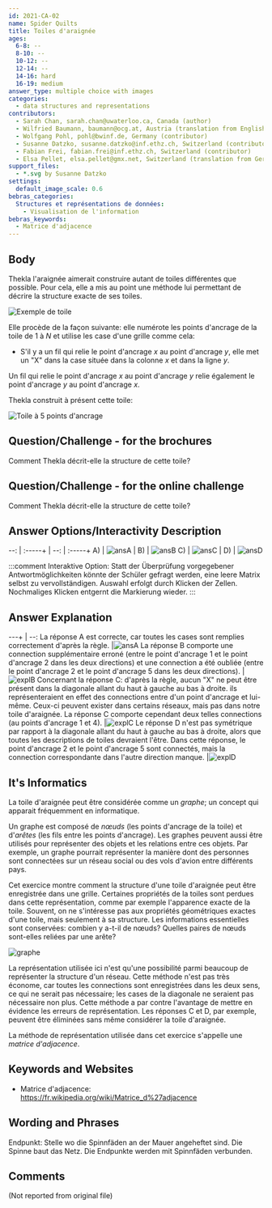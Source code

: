 ```yaml
---
id: 2021-CA-02
name: Spider Quilts
title: Toiles d'araignée
ages:
  6-8: --
  8-10: --
  10-12: --
  12-14: --
  14-16: hard
  16-19: medium
answer_type: multiple choice with images
categories:
  - data structures and representations
contributors:
  - Sarah Chan, sarah.chan@uwaterloo.ca, Canada (author)
  - Wilfried Baumann, baumann@ocg.at, Austria (translation from English into German)
  - Wolfgang Pohl, pohl@bwinf.de, Germany (contributor)
  - Susanne Datzko, susanne.datzko@inf.ethz.ch, Switzerland (contributor, graphics)
  - Fabian Frei, fabian.frei@inf.ethz.ch, Switzerland (contributor)
  - Elsa Pellet, elsa.pellet@gmx.net, Switzerland (translation from German into French)
support_files:
  - *.svg by Susanne Datzko
settings:
  default_image_scale: 0.6
bebras_categories:
  Structures et représentations de données:
    - Visualisation de l'information
bebras_keywords:
  - Matrice d'adjacence
---
```



## Body

Thekla l'araignée aimerait construire autant de toiles différentes que possible. Pour cela, elle a mis au point une méthode lui permettant de décrire la structure exacte de ses toiles.

![](graphics/2021-CA-02-taskbody.svg "Exemple de toile")

Elle procède de la façon suivante: elle numérote les points d'ancrage de la toile de 1 à $N$ et utilise les case d'une grille comme cela:
 - S'il y a un fil qui relie le point d'ancrage $x$ au point d'ancrage $y$, elle met un "X" dans la case située dans la colonne $x$ et dans la ligne $y$.

 Un fil qui relie le point d'ancrage $x$ au point d'ancrage $y$ relie également le point d'ancrage $y$ au point d'ancrage $x$.

 Thekla construit à présent cette toile:

![](graphics/2021-CA-02-question.svg "Toile à 5 points d'ancrage")


## Question/Challenge - for the brochures

Comment Thekla décrit-elle la structure de cette toile?


## Question/Challenge - for the online challenge

Comment Thekla décrit-elle la structure de cette toile?


## Answer Options/Interactivity Description

--: | :-----+ | --: | :-----+ 
 A) | ![ansA] |  B) | ![ansB] 
 C) | ![ansC] |  D) | ![ansD]

[ansA]: graphics/2021-CA-02-answerA.svg "Réponse A"
[ansB]: graphics/2021-CA-02-answerB.svg "Réponse B"
[ansC]: graphics/2021-CA-02-answerC.svg "Réponse C"
[ansD]: graphics/2021-CA-02-answerD.svg "Réponse D"

:::comment 
Interaktive Option:
Statt der Überprüfung vorgegebener Antwortmöglichkeiten könnte der Schüler gefragt werden, eine leere Matrix selbst zu vervollständigen. Auswahl erfolgt durch Klicken der Zellen. Nochmaliges Klicken entgernt die Markierung wieder.
:::


## Answer Explanation

---+ | --:
La réponse A est correcte, car toutes les cases sont remplies correctement d'après la règle.    |![ansA]
La réponse B comporte une connection supplémentaire erroné (entre le point d'ancrage 1 et le point d'ancrage 2 dans les deux directions) et une connection a été oubliée (entre le point d'ancrage 2 et le point d'ancrage 5 dans les deux directions).    |![explB]
Concernant la réponse C: d'après la règle, aucun "X" ne peut être présent dans la diagonale allant du haut à gauche au bas à droite. ils représenteraient en effet des connections entre d'un point d'ancrage et lui-même. Ceux-ci peuvent exister dans certains réseaux, mais pas dans notre toile d'araignée. La réponse C comporte cependant deux telles connections (au points d'ancrage 1 et 4).   |![explC]
Le réponse D n'est pas symétrique par rapport à la diagonale allant du haut à gauche au bas à droite, alors que toutes les descriptions de toiles devraient l'être. Dans cette réponse, le point d'ancrage 2 et le point d'ancrage 5 sont connectés, mais la connection correspondante dans l'autre direction manque.   |![explD]    

[ansA]: graphics/2021-CA-02-answerA.svg "bonne réponse"
[explB]: graphics/2021-CA-02-explanationB.svg "explication B"
[explC]: graphics/2021-CA-02-explanationC.svg "explication C"
[explD]: graphics/2021-CA-02-explanationD.svg "explication D"


## It's Informatics

La toile d'araignée peut être considérée comme un _graphe_; un concept qui apparait fréquemment en informatique.

Un graphe est composé de _nœuds_ (les points d'ancrage de la toile) et d'_arêtes_ (les fils entre les points d'ancrage). Les graphes peuvent aussi être utilisés pour représenter des objets et les relations entre ces objets. Par exemple, un graphe pourrait représenter la manière dont des personnes sont connectées sur un réseau social ou des vols d'avion entre différents pays.

Cet exercice montre comment la structure d'une toile d'araignée peut être enregistrée dans une grille. Certaines propriétés de la toiles sont perdues dans cette représentation, comme par exemple l'apparence exacte de la toile. Souvent, on ne s'intéresse pas aux propriétés géométriques exactes d'une toile, mais seulement à sa structure. Les informations essentielles sont conservées: combien y a-t-il de nœuds? Quelles paires de nœuds sont-elles reliées par une arête?

![](graphics/2021-CA-02-itsinformatics-compatible.svg "graphe")

La représentation utilisée ici n'est qu'une possibilité parmi beaucoup de représenter la structure d'un réseau. Cette méthode n'est pas très économe, car toutes les connections sont enregistrées dans les deux sens, ce qui ne serait pas nécessaire; les cases de la diagonale ne seraient pas nécessaire non plus. Cette méthode a par contre l'avantage de mettre en évidence les erreurs de représentation. Les réponses C et D, par exemple, peuvent être éliminées sans même considérer la toile d'araignée.

La méthode de représentation utilisée dans cet exercice s'appelle une _matrice d'adjacence_.


## Keywords and Websites

 - Matrice d'adjacence: https://fr.wikipedia.org/wiki/Matrice_d%27adjacence


## Wording and Phrases

Endpunkt: Stelle wo die Spinnfäden an der Mauer angeheftet sind.
Die Spinne baut das Netz.
Die Endpunkte werden mit Spinnfäden verbunden.


## Comments

(Not reported from original file)
